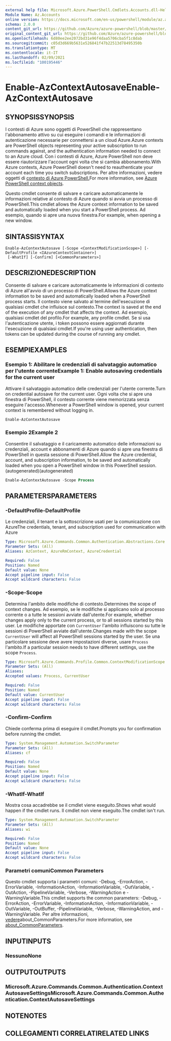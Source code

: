 ```yaml
---
external help file: Microsoft.Azure.PowerShell.Cmdlets.Accounts.dll-Help.xml
Module Name: Az.Accounts
online version: https://docs.microsoft.com/en-us/powershell/module/az.accounts/enable-azcontextautosave
schema: 2.0.0
content_git_url: https://github.com/Azure/azure-powershell/blob/master/src/Accounts/Accounts/help/Enable-AzContextAutosave.md
original_content_git_url: https://github.com/Azure/azure-powershell/blob/master/src/Accounts/Accounts/help/Enable-AzContextAutosave.md
ms.openlocfilehash: 6d80ee2ee2072bd31e96f4daa5706cba5f1c8dab
ms.sourcegitcommit: c05d3d669b5631e526841f47b22513d78495350b
ms.translationtype: MT
ms.contentlocale: it-IT
ms.lasthandoff: 02/09/2021
ms.locfileid: "100195446"
---
```

# <span data-ttu-id="21129-101">Enable-AzContextAutosave</span><span class="sxs-lookup"><span data-stu-id="21129-101">Enable-AzContextAutosave</span></span>

## <span data-ttu-id="21129-102">SYNOPSIS</span><span class="sxs-lookup"><span data-stu-id="21129-102">SYNOPSIS</span></span>
<span data-ttu-id="21129-103">I contesti di Azure sono oggetti di PowerShell che rappresentano l'abbonamento attivo su cui eseguire i comandi e le informazioni di autenticazione necessarie per connettersi a un cloud Azure.</span><span class="sxs-lookup"><span data-stu-id="21129-103">Azure contexts are PowerShell objects representing your active subscription to run commands against, and the authentication information needed to connect to an Azure cloud.</span></span> <span data-ttu-id="21129-104">Con i contesti di Azure, Azure PowerShell non deve essere riautorizzare l'account ogni volta che si cambia abbonamento.</span><span class="sxs-lookup"><span data-stu-id="21129-104">With Azure contexts, Azure PowerShell doesn't need to reauthenticate your account each time you switch subscriptions.</span></span> <span data-ttu-id="21129-105">Per altre informazioni, vedere oggetti di [contesto di Azure PowerShell.](https://docs.microsoft.com/powershell/azure/context-persistence)</span><span class="sxs-lookup"><span data-stu-id="21129-105">For more information, see [Azure PowerShell context objects](https://docs.microsoft.com/powershell/azure/context-persistence).</span></span>

<span data-ttu-id="21129-106">Questo cmdlet consente di salvare e caricare automaticamente le informazioni relative al contesto di Azure quando si avvia un processo di PowerShell.</span><span class="sxs-lookup"><span data-stu-id="21129-106">This cmdlet allows the Azure context information to be saved and automatically loaded when you start a PowerShell process.</span></span> <span data-ttu-id="21129-107">Ad esempio, quando si apre una nuova finestra.</span><span class="sxs-lookup"><span data-stu-id="21129-107">For example, when opening a new window.</span></span>

## <span data-ttu-id="21129-108">SINTASSI</span><span class="sxs-lookup"><span data-stu-id="21129-108">SYNTAX</span></span>

```
Enable-AzContextAutosave [-Scope <ContextModificationScope>] [-DefaultProfile <IAzureContextContainer>]
 [-WhatIf] [-Confirm] [<CommonParameters>]
```

## <span data-ttu-id="21129-109">DESCRIZIONE</span><span class="sxs-lookup"><span data-stu-id="21129-109">DESCRIPTION</span></span>

<span data-ttu-id="21129-110">Consente di salvare e caricare automaticamente le informazioni di contesto di Azure all'avvio di un processo di PowerShell.</span><span class="sxs-lookup"><span data-stu-id="21129-110">Allows the Azure context information to be saved and automatically loaded when a PowerShell process starts.</span></span> <span data-ttu-id="21129-111">Il contesto viene salvato al termine dell'esecuzione di qualsiasi cmdlet che influisce sul contesto.</span><span class="sxs-lookup"><span data-stu-id="21129-111">The context is saved at the end of the execution of any cmdlet that affects the context.</span></span> <span data-ttu-id="21129-112">Ad esempio, qualsiasi cmdlet del profilo.</span><span class="sxs-lookup"><span data-stu-id="21129-112">For example, any profile cmdlet.</span></span> <span data-ttu-id="21129-113">Se si usa l'autenticazione utente, i token possono essere aggiornati durante l'esecuzione di qualsiasi cmdlet.</span><span class="sxs-lookup"><span data-stu-id="21129-113">If you're using user authentication, then tokens can be updated during the course of running any cmdlet.</span></span>

## <span data-ttu-id="21129-114">ESEMPI</span><span class="sxs-lookup"><span data-stu-id="21129-114">EXAMPLES</span></span>

### <span data-ttu-id="21129-115">Esempio 1: Abilitare le credenziali di salvataggio automatico per l'utente corrente</span><span class="sxs-lookup"><span data-stu-id="21129-115">Example 1: Enable autosaving credentials for the current user</span></span>

<span data-ttu-id="21129-116">Attivare il salvataggio automatico delle credenziali per l'utente corrente.</span><span class="sxs-lookup"><span data-stu-id="21129-116">Turn on credential autosave for the current user.</span></span> <span data-ttu-id="21129-117">Ogni volta che si apre una finestra di PowerShell, il contesto corrente viene memorizzata senza eseguire l'accesso.</span><span class="sxs-lookup"><span data-stu-id="21129-117">Whenever a PowerShell window is opened, your current context is remembered without logging in.</span></span>

```powershell
Enable-AzContextAutosave
```

### <span data-ttu-id="21129-118">Esempio 2</span><span class="sxs-lookup"><span data-stu-id="21129-118">Example 2</span></span>

<span data-ttu-id="21129-119">Consentire il salvataggio e il caricamento automatico delle informazioni su credenziali, account e abbonamenti di Azure quando si apre una finestra di PowerShell in questa sessione di PowerShell.</span><span class="sxs-lookup"><span data-stu-id="21129-119">Allow the Azure credential, account, and subscription information, to be saved and automatically loaded when you open a PowerShell window in this PowerShell session.</span></span> <span data-ttu-id="21129-120">(autogenerated)</span><span class="sxs-lookup"><span data-stu-id="21129-120">(autogenerated)</span></span>

```powershell <!-- Aladdin Generated Example -->
Enable-AzContextAutosave -Scope Process
```

## <span data-ttu-id="21129-121">PARAMETERS</span><span class="sxs-lookup"><span data-stu-id="21129-121">PARAMETERS</span></span>

### <span data-ttu-id="21129-122">-DefaultProfile</span><span class="sxs-lookup"><span data-stu-id="21129-122">-DefaultProfile</span></span>

<span data-ttu-id="21129-123">Le credenziali, il tenant e la sottoscrizione usati per la comunicazione con Azure</span><span class="sxs-lookup"><span data-stu-id="21129-123">The credentials, tenant, and subscription used for communication with Azure</span></span>

```yaml
Type: Microsoft.Azure.Commands.Common.Authentication.Abstractions.Core.IAzureContextContainer
Parameter Sets: (All)
Aliases: AzContext, AzureRmContext, AzureCredential

Required: False
Position: Named
Default value: None
Accept pipeline input: False
Accept wildcard characters: False
```

### <span data-ttu-id="21129-124">-Scope</span><span class="sxs-lookup"><span data-stu-id="21129-124">-Scope</span></span>

<span data-ttu-id="21129-125">Determina l'ambito delle modifiche di contesto.</span><span class="sxs-lookup"><span data-stu-id="21129-125">Determines the scope of context changes.</span></span> <span data-ttu-id="21129-126">Ad esempio, se le modifiche si applicano solo al processo corrente o a tutte le sessioni avviate dall'utente.</span><span class="sxs-lookup"><span data-stu-id="21129-126">For example, whether changes apply only to the current process, or to all sessions started by this user.</span></span> <span data-ttu-id="21129-127">Le modifiche apportate con `CurrentUser` l'ambito influiscono su tutte le sessioni di PowerShell avviate dall'utente.</span><span class="sxs-lookup"><span data-stu-id="21129-127">Changes made with the scope `CurrentUser` will affect all PowerShell sessions started by the user.</span></span> <span data-ttu-id="21129-128">Se una particolare sessione deve avere impostazioni diverse, usare `Process` l'ambito.</span><span class="sxs-lookup"><span data-stu-id="21129-128">If a particular session needs to have different settings, use the scope `Process`.</span></span>

```yaml
Type: Microsoft.Azure.Commands.Profile.Common.ContextModificationScope
Parameter Sets: (All)
Aliases:
Accepted values: Process, CurrentUser

Required: False
Position: Named
Default value: CurrentUser
Accept pipeline input: False
Accept wildcard characters: False
```

### <span data-ttu-id="21129-129">-Confirm</span><span class="sxs-lookup"><span data-stu-id="21129-129">-Confirm</span></span>

<span data-ttu-id="21129-130">Chiede conferma prima di eseguire il cmdlet.</span><span class="sxs-lookup"><span data-stu-id="21129-130">Prompts you for confirmation before running the cmdlet.</span></span>

```yaml
Type: System.Management.Automation.SwitchParameter
Parameter Sets: (All)
Aliases: cf

Required: False
Position: Named
Default value: None
Accept pipeline input: False
Accept wildcard characters: False
```

### <span data-ttu-id="21129-131">-WhatIf</span><span class="sxs-lookup"><span data-stu-id="21129-131">-WhatIf</span></span>

<span data-ttu-id="21129-132">Mostra cosa accadrebbe se il cmdlet viene eseguito.</span><span class="sxs-lookup"><span data-stu-id="21129-132">Shows what would happen if the cmdlet runs.</span></span>
<span data-ttu-id="21129-133">Il cmdlet non viene eseguito.</span><span class="sxs-lookup"><span data-stu-id="21129-133">The cmdlet isn't run.</span></span>

```yaml
Type: System.Management.Automation.SwitchParameter
Parameter Sets: (All)
Aliases: wi

Required: False
Position: Named
Default value: None
Accept pipeline input: False
Accept wildcard characters: False
```

### <span data-ttu-id="21129-134">Parametri comuni</span><span class="sxs-lookup"><span data-stu-id="21129-134">Common Parameters</span></span>

<span data-ttu-id="21129-135">Questo cmdlet supporta i parametri comuni: -Debug, -ErrorAction, -ErrorVariable, -InformationAction, -InformationVariable, -OutVariable, -OutAction, -PipelineVariable, -Verbose, -WarningAction e -WarningVariable.</span><span class="sxs-lookup"><span data-stu-id="21129-135">This cmdlet supports the common parameters: -Debug, -ErrorAction, -ErrorVariable, -InformationAction, -InformationVariable, -OutVariable, -OutBuffer, -PipelineVariable, -Verbose, -WarningAction, and -WarningVariable.</span></span> <span data-ttu-id="21129-136">Per altre informazioni, [vedere](http://go.microsoft.com/fwlink/?LinkID=113216)about_CommonParameters.</span><span class="sxs-lookup"><span data-stu-id="21129-136">For more information, see [about_CommonParameters](http://go.microsoft.com/fwlink/?LinkID=113216).</span></span>

## <span data-ttu-id="21129-137">INPUT</span><span class="sxs-lookup"><span data-stu-id="21129-137">INPUTS</span></span>

### <span data-ttu-id="21129-138">Nessuno</span><span class="sxs-lookup"><span data-stu-id="21129-138">None</span></span>

## <span data-ttu-id="21129-139">OUTPUT</span><span class="sxs-lookup"><span data-stu-id="21129-139">OUTPUTS</span></span>

### <span data-ttu-id="21129-140">Microsoft.Azure.Commands.Common.Authentication.ContextAutosaveSettings</span><span class="sxs-lookup"><span data-stu-id="21129-140">Microsoft.Azure.Commands.Common.Authentication.ContextAutosaveSettings</span></span>

## <span data-ttu-id="21129-141">NOTE</span><span class="sxs-lookup"><span data-stu-id="21129-141">NOTES</span></span>

## <span data-ttu-id="21129-142">COLLEGAMENTI CORRELATI</span><span class="sxs-lookup"><span data-stu-id="21129-142">RELATED LINKS</span></span>
